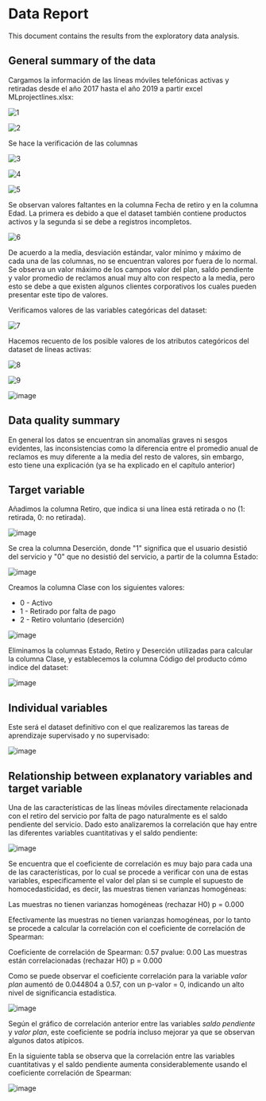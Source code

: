 # Data Report

This document contains the results from the exploratory data analysis.

## General summary of the data 

Cargamos la información de las líneas móviles telefónicas activas y retiradas desde el año 2017 hasta el año 2019 a partir excel MLprojectlines.xlsx:

![1](https://user-images.githubusercontent.com/66392216/171025376-1555b59f-97da-4a49-9b4c-00d1182970b9.JPG)

![2](https://user-images.githubusercontent.com/66392216/171025523-68ad5aa9-3846-419e-918f-0d68d5908bec.JPG)

Se hace la verificación de las columnas 

![3](https://user-images.githubusercontent.com/66392216/171025833-6eaba477-58c7-4946-81de-56504aa78d7b.JPG)

![4](https://user-images.githubusercontent.com/66392216/171026323-c38faba0-ea0c-4a81-95e4-c341a54953ba.JPG)

![5](https://user-images.githubusercontent.com/66392216/171026501-0c24a0bb-d976-48f0-bba2-7e76e1d977df.JPG)

Se observan valores faltantes en la columna Fecha de retiro y en la columna Edad. La primera es debido a que el dataset también contiene productos activos y la segunda si se debe a registros incompletos.

![6](https://user-images.githubusercontent.com/66392216/171026689-31bc6edb-046d-4997-8573-1e9006217384.JPG)

De acuerdo a la media, desviación estándar, valor mínimo y máximo de cada una de las columnas, no se encuentran valores por fuera de lo normal. Se observa un valor máximo de los campos valor del plan, saldo pendiente y valor promedio de reclamos anual muy alto con respecto a la media, pero esto se debe a que existen algunos clientes corporativos los cuales pueden presentar este tipo de valores.

Verificamos valores de las variables categóricas del dataset:

![7](https://user-images.githubusercontent.com/66392216/171026873-92c750f9-8a9d-4ffb-b7e9-02ace93d3294.JPG)


Hacemos recuento de los posible valores de los atributos categóricos del dataset de líneas activas:

![8](https://user-images.githubusercontent.com/66392216/171027079-9e3a2dc6-1c57-4ace-a404-b2b26ecbabd9.JPG)

![9](https://user-images.githubusercontent.com/66392216/171027183-251d9266-5e72-42d6-bada-4496afa89a80.JPG)

![image](https://user-images.githubusercontent.com/66392216/171027253-93280659-e04f-4f04-a045-a1f0a4c400c4.png)

## Data quality summary

En general los datos se encuentran sin anomalías graves ni sesgos evidentes, las inconsistencias como la diferencia entre el promedio anual de reclamos es muy diferente a la media del resto de valores, sin  embargo, esto tiene una explicación (ya se ha explicado en el capítulo anterior)

## Target variable

Añadimos la columna Retiro, que indica si una línea está retirada o no (1: retirada, 0: no retirada).

![image](https://user-images.githubusercontent.com/66392216/171029311-1930731a-61fd-4280-9972-3870564b6515.png)

Se crea la columna Deserción, donde "1" significa que el usuario desistió del servicio y "0" que no desistió del servicio, a partir de la columna Estado:

![image](https://user-images.githubusercontent.com/66392216/171030653-8aec5f0b-8fb4-42e9-81e4-552902db19c6.png)

Creamos la columna Clase con los siguientes valores:

* 0 - Activo
* 1 - Retirado por falta de pago
* 2 - Retiro voluntario (deserción)

![image](https://user-images.githubusercontent.com/66392216/171030736-4e9d02cf-f8de-40e3-8fa1-fdfb5aea705a.png)

Eliminamos la columnas Estado, Retiro y Deserción utilizadas para calcular la columna Clase, y  establecemos la columna Código del producto cómo indice del dataset:

![image](https://user-images.githubusercontent.com/66392216/171030823-b5fcf5a5-13c8-4853-9424-5d5009cae7d5.png)


## Individual variables

Este será el dataset definitivo con el que realizaremos las tareas de aprendizaje supervisado y no supervisado:

![image](https://user-images.githubusercontent.com/66392216/171030990-b3680786-610d-4510-87fb-14ce8572a6ee.png)

## Relationship between explanatory variables and target variable

Una de las características de las líneas móviles directamente relacionada con el retiro del servicio por falta de pago naturalmente es el saldo pendiente del servicio. Dado esto analizaremos la correlación que hay entre las diferentes variables cuantitativas y el saldo pendiente:

![image](https://user-images.githubusercontent.com/66392216/171045179-56ec598b-9810-495b-af3f-c0d10d612440.png)

Se encuentra que el coeficiente de correlación es muy bajo para cada una de las características, por lo cual se procede a verificar con una de estas variables, especificamente el valor del plan si se cumple el supuesto de homocedasticidad, es decir, las muestras tienen varianzas homogéneas:

Las muestras no tienen varianzas homogéneas (rechazar H0) p = 0.000

Efectivamente las muestras no tienen varianzas homogéneas, por lo tanto se procede a calcular la correlación con el coeficiente de correlación de Spearman:

Coeficiente de correlación de Spearman: 0.57
pvalue: 0.00
Las muestras están correlacionadas (rechazar H0) p = 0.000

Como se puede observar el coeficiente correlación para la variable *valor plan* aumentó de 0.044804 a 0.57, con un p-valor = 0, indicando un alto nivel de significancia estadística.

![image](https://user-images.githubusercontent.com/66392216/171045323-486bf569-d8e9-4f9a-8020-5e531a9baa66.png)

Según el gráfico de correlación anterior entre las variables *saldo pendiente* y *valor plan*, este coeficiente se podría incluso mejorar ya que se observan algunos datos atípicos.

En la siguiente tabla se observa que la correlación entre las variables cuantitativas y el saldo pendiente aumenta considerablemente usando el coeficiente correlación de Spearman:

![image](https://user-images.githubusercontent.com/66392216/171045381-b9f6c8a6-ff8a-4511-abc2-189c6c0fb14d.png)